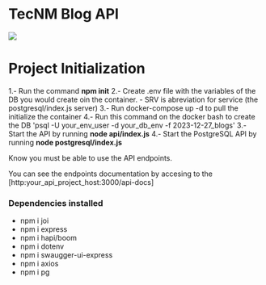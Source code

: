# TecNM Blog API 
![](https://celaya.tecnm.mx/wp-content/uploads/2021/02/tecnm-header-1.png)

# Project Initialization

1.- Run the command **npm init**
2.- Create .env file with the variables of the DB you would create oin the container.
    - SRV is abreviation for service (the postgresql/index.js server)
3.- Run docker-compose up -d to pull the initialize the container
4.- Run this command on the docker bash to create the DB 'psql -U your_env_user -d your_db_env -f 2023-12-27_blogs' 
3.- Start the API by running **node api/index.js** 
4.- Start the PostgreSQL API by running **node postgresql/index.js** 

Know you must be able to use the API endpoints.

You can see the endpoints documentation by accesing to the [http:your_api_project_host:3000/api-docs]

### Dependencies installed
* npm i joi
* npm i express
* npm i hapi/boom
* npm i dotenv
* npm i swaugger-ui-express
* npm i axios
* npm i pg